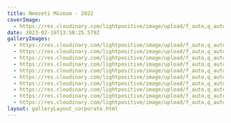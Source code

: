 ```yaml
---
title: Nemzeti Múzeum - 2022
coverImage:
  - https://res.cloudinary.com/lightpositive/image/upload/f_auto,q_auto/v1676556114/uploads/T-Mobile_Globus%20konzervgy%C3%A1r%202022/KIOSK-Max%20and%20Future-HPE%20kar%C3%A1csony%202022/Brain%20Bar%202022/Forr%C3%A1spont%202022/Dunai%20Regatta%202022/Nemzeti%20M%C3%BAzeum%202022/20221214_180629.jpg
date: 2023-02-16T13:58:25.579Z
galleryImages:
  - https://res.cloudinary.com/lightpositive/image/upload/f_auto,q_auto/v1676556116/uploads/T-Mobile_Globus%20konzervgy%C3%A1r%202022/KIOSK-Max%20and%20Future-HPE%20kar%C3%A1csony%202022/Brain%20Bar%202022/Forr%C3%A1spont%202022/Dunai%20Regatta%202022/Nemzeti%20M%C3%BAzeum%202022/20221214_200014.jpg
  - https://res.cloudinary.com/lightpositive/image/upload/f_auto,q_auto/v1676556115/uploads/T-Mobile_Globus%20konzervgy%C3%A1r%202022/KIOSK-Max%20and%20Future-HPE%20kar%C3%A1csony%202022/Brain%20Bar%202022/Forr%C3%A1spont%202022/Dunai%20Regatta%202022/Nemzeti%20M%C3%BAzeum%202022/20221214_143346.jpg
  - https://res.cloudinary.com/lightpositive/image/upload/f_auto,q_auto/v1676556115/uploads/T-Mobile_Globus%20konzervgy%C3%A1r%202022/KIOSK-Max%20and%20Future-HPE%20kar%C3%A1csony%202022/Brain%20Bar%202022/Forr%C3%A1spont%202022/Dunai%20Regatta%202022/Nemzeti%20M%C3%BAzeum%202022/20221214_205019.jpg
  - https://res.cloudinary.com/lightpositive/image/upload/f_auto,q_auto/v1676556115/uploads/T-Mobile_Globus%20konzervgy%C3%A1r%202022/KIOSK-Max%20and%20Future-HPE%20kar%C3%A1csony%202022/Brain%20Bar%202022/Forr%C3%A1spont%202022/Dunai%20Regatta%202022/Nemzeti%20M%C3%BAzeum%202022/20221214_193012.jpg
  - https://res.cloudinary.com/lightpositive/image/upload/f_auto,q_auto/v1676556114/uploads/T-Mobile_Globus%20konzervgy%C3%A1r%202022/KIOSK-Max%20and%20Future-HPE%20kar%C3%A1csony%202022/Brain%20Bar%202022/Forr%C3%A1spont%202022/Dunai%20Regatta%202022/Nemzeti%20M%C3%BAzeum%202022/20221214_163222.jpg
  - https://res.cloudinary.com/lightpositive/image/upload/f_auto,q_auto/v1676556114/uploads/T-Mobile_Globus%20konzervgy%C3%A1r%202022/KIOSK-Max%20and%20Future-HPE%20kar%C3%A1csony%202022/Brain%20Bar%202022/Forr%C3%A1spont%202022/Dunai%20Regatta%202022/Nemzeti%20M%C3%BAzeum%202022/20221214_180629.jpg
  - https://res.cloudinary.com/lightpositive/image/upload/f_auto,q_auto/v1676556113/uploads/T-Mobile_Globus%20konzervgy%C3%A1r%202022/KIOSK-Max%20and%20Future-HPE%20kar%C3%A1csony%202022/Brain%20Bar%202022/Forr%C3%A1spont%202022/Dunai%20Regatta%202022/Nemzeti%20M%C3%BAzeum%202022/20221214_165942.jpg
  - https://res.cloudinary.com/lightpositive/image/upload/f_auto,q_auto/v1676556114/uploads/T-Mobile_Globus%20konzervgy%C3%A1r%202022/KIOSK-Max%20and%20Future-HPE%20kar%C3%A1csony%202022/Brain%20Bar%202022/Forr%C3%A1spont%202022/Dunai%20Regatta%202022/Nemzeti%20M%C3%BAzeum%202022/20221214_134751.jpg
  - https://res.cloudinary.com/lightpositive/image/upload/f_auto,q_auto/v1676556113/uploads/T-Mobile_Globus%20konzervgy%C3%A1r%202022/KIOSK-Max%20and%20Future-HPE%20kar%C3%A1csony%202022/Brain%20Bar%202022/Forr%C3%A1spont%202022/Dunai%20Regatta%202022/Nemzeti%20M%C3%BAzeum%202022/20221214_123719.jpg
  - https://res.cloudinary.com/lightpositive/image/upload/f_auto,q_auto/v1676556113/uploads/T-Mobile_Globus%20konzervgy%C3%A1r%202022/KIOSK-Max%20and%20Future-HPE%20kar%C3%A1csony%202022/Brain%20Bar%202022/Forr%C3%A1spont%202022/Dunai%20Regatta%202022/Nemzeti%20M%C3%BAzeum%202022/20221214_171508_2.jpg
layout: galleryLayout_corporate.html
---
```

